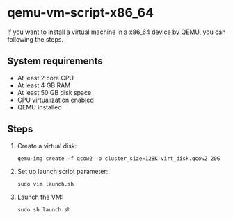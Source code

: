 # qemu-vm-script-x86_64
If you want to install a virtual machine in a x86_64 device by QEMU, you can following the steps.

## System requirements
- At least 2 core CPU
- At least 4 GB RAM
- At least 50 GB disk space
- CPU virtualization enabled
- QEMU installed

## Steps
1. Create a virtual disk:
    ```shell
    qemu-img create -f qcow2 -o cluster_size=128K virt_disk.qcow2 20G
    ```

2. Set up launch script parameter:
    ```shell
    sudo vim launch.sh
    ```

3. Launch the VM:
    ```shell
    sudo sh launch.sh
    ```
